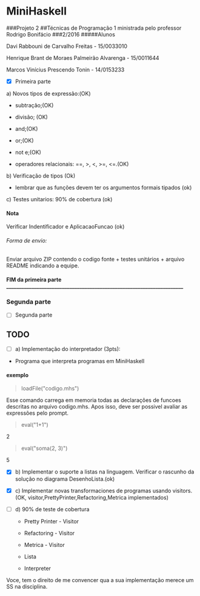 # MiniHaskell
###Projeto 2
##Técnicas de Programação 1 ministrada pelo professor Rodrigo Bonifácio
###2/2016
#####Alunos 

Davi Rabbouni de Carvalho Freitas - 15/0033010

Henrique Brant de Moraes Palmeirão Alvarenga - 15/0011644

Marcos Vinícius Prescendo Tonin - 14/0153233

- [X] Primeira parte  

a) Novos tipos de expressão:(OK)

* subtração;(OK)

* divisão; (OK)

* and;(OK)

* or;(OK)

* not e;(OK) 

* operadores relacionais: ==, >, <, >=, <=.(OK)

b) Verificação de tipos  (Ok)

- lembrar que as funções devem ter os argumentos formais tipados (ok)

c) Testes unitarios: 90% de cobertura (ok)
#### Nota
Verificar Indentificador e 	AplicacaoFuncao (ok)

###### Forma de envio:
Enviar arquivo ZIP contendo o codigo fonte + testes unitários + arquivo README indicando a equipe. 
#### FIM da primeira parte ______________________________________________________________________
### Segunda parte 
- [ ] Segunda parte 

## TODO
- [ ] a) Implementação do interpretador (3pts): 

* Programa que interpreta programas em MiniHaskell

#### exemplo

> loadFile("codigo.mhs") 

Esse comando carrega em memoria todas as declarações de funcoes descritas no arquivo codigo.mhs. Apos isso, deve ser possivel avaliar as expressões pelo prompt. 

> eval("1+1")

2

> eval("soma(2, 3)")

5

- [x] b) Implementar o suporte a listas na linguagem. Verificar o rascunho da solução no diagrama DesenhoLista.(ok) 

- [x] c) Implementar novas transformaciones de programas usando visitors. (OK, visitor,PrettyPrinter,Refactoring,Metrica implementados)

- [ ] d) 90% de teste de cobertura

  *  Pretty Printer - Visitor
  
  *  Refactoring - Visitor
  
  *  Metrica - Visitor
  
  *  Lista
  
  *  Interpreter 
  

Voce, tem o direito de me convencer qua a sua implementação merece um SS na disciplina. 
